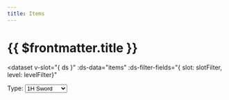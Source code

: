 ```yaml
---
title: Items
---
```

<script setup>
  import { ref, onMounted } from 'vue'
  import { 
    Dataset,
    DatasetItem,
    DatasetInfo,
    DatasetPager,
    DatasetSearch,
    DatasetShow
  } from 'vue-dataset'

  import { data as items } from '.vitepress/data/itemlist.data.js'

  const showEntries = 48
  const entryValues = [
    { value: 6, text: 6 },
    { value: 12, text: 12 },
    { value: 24, text: 24 },
    { value: 48, text: 48 },
    { value: 96, text: 96 }
  ]

  const slotFilter = ref("")
  const levelFilter = ref("")

  const input = ref()
  onMounted(() => {
    input.value.$el.focus()
  })
</script>

<h1>{{ $frontmatter.title }}</h1>

<!-- <button @click.prevent="slotFilter = '1H Sword'">1H Sword</button> -->
<!-- <button @click="levelFilter = '20'">Level 20</button> -->
<!-- current level: {{ levelFilter }} -->

<dataset
  v-slot="{ ds }"
  :ds-data="items"
  :ds-filter-fields="{ slot: slotFilter, level: levelFilter}"
>
  <div class="search-controls" :data-page-count="ds.dsPagecount">
    <div class="dataset-search">
      <dataset-search ds-search-placeholder="Search..." ref="input" />
    </div>
     <div class="dataset-slots">
      Type: 
      <select v-model="slotFilter" class="form-control">
        <option disabled value="">All</option>
        <option>1H Sword</option>
        <option>2H Sword</option>
        <option>1H Fist</option>
        <option>1H Mace</option>
        <option>2H Hammer</option>
        <option>2H Staff</option>
        <option>1H Axe</option>
        <option>2H Axe</option>
        <option>Dagger</option>
        <option>Shield</option>
        <option>Polearm</option>
        <option>Bow</option>
        <option>Crossbow</option>
        <option>Accessory</option>
        <option>Head</option>
        <option>Chest</option>
        <option>Hands</option>
        <option>Waist</option>
        <option>Legs</option>
        <option>Feet</option>
        <option>Cuirass</option>
        <option>Pauldron</option>
        <option>Vambrace</option>
        <option>Faulds</option>
        <option>Greaves</option>
        <option>Earring</option>
        <option>Necklace</option>
        <option>Ring</option>
        <option>Potion</option>
        <option>Consumable</option>
        <option>Light</option>
        <option>Quest</option>
        <option>Alcoho</option>
      </select>
    </div>
    <div class="dataset-show">
      <dataset-show
        :ds-show-entries="showEntries"
        :ds-show-entries-lovs="entryValues"
      />
    </div>
  </div>
  
  <dataset-info class="dataset-info" />

  <div class="dataset-pager" >
    <dataset-pager />
  </div>

  <dataset-item class="dataset-items" >
    <template v-slot="{ row, rowIndex }">
      <div class="card-container">
        <div class="card vp-code-group">
          <div>
            <a :href="'/items/' + row.slug" >{{ row.name }}</a>
          </div>
          <div class="bok-text-2">
            Equipment Type: {{ row.slot }}<br />
            Required Level: {{ row.level }}
          </div>
        </div>
      </div>
    </template>
    <template v-slot:noDataFound>
      <p>No results found</p>
    </template>
  </dataset-item>

  <div class="dataset-pager">
    <dataset-pager />
  </div>

</dataset>


